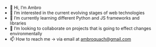 - 👋 Hi, I’m Ambro
- 👀 I’m interested in the current evolving stages of web technologies
- 🌱 I’m currently learning different Python and JS frameworks and libraries
- 💞️ I’m looking to collaborate on projects that is going to effect changes environmentally
- 📫 How to reach me -> via email at ambroquach@gmail.com

<!---
ambrys/ambrys is a ✨ special ✨ repository because its `README.md` (this file) appears on your GitHub profile.
You can click the Preview link to take a look at your changes.
--->
